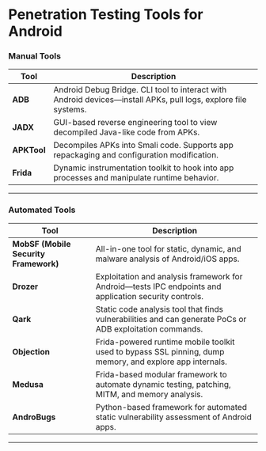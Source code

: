 # Penetration Testing Tools for Android

### Manual Tools

| Tool        | Description                                                                                                    |
| ----------- | -------------------------------------------------------------------------------------------------------------- |
| **ADB**     | Android Debug Bridge. CLI tool to interact with Android devices—install APKs, pull logs, explore file systems. |
| **JADX**    | GUI-based reverse engineering tool to view decompiled Java-like code from APKs.                                |
| **APKTool** | Decompiles APKs into Smali code. Supports app repackaging and configuration modification.                      |
| **Frida**   | Dynamic instrumentation toolkit to hook into app processes and manipulate runtime behavior.                    |

---

### Automated Tools

| Tool                                  | Description                                                                                              |
| ------------------------------------- | -------------------------------------------------------------------------------------------------------- |
| **MobSF (Mobile Security Framework)** | All-in-one tool for static, dynamic, and malware analysis of Android/iOS apps.                           |
| **Drozer**                            | Exploitation and analysis framework for Android—tests IPC endpoints and application security controls.   |
| **Qark**                              | Static code analysis tool that finds vulnerabilities and can generate PoCs or ADB exploitation commands. |
| **Objection**                         | Frida-powered runtime mobile toolkit used to bypass SSL pinning, dump memory, and explore app internals. |
| **Medusa**                            | Frida-based modular framework to automate dynamic testing, patching, MITM, and memory analysis.          |
| **AndroBugs**                         | Python-based framework for automated static vulnerability assessment of Android apps.                    |

---

